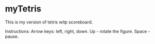# myTetris

This is my version of tetris witр scoreboard.

Instructions:
Arrow keys: left, right, down. Up - rotate the figure. Space - pause.
